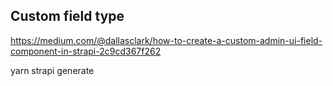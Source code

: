 ## Custom field type

https://medium.com/@dallasclark/how-to-create-a-custom-admin-ui-field-component-in-strapi-2c9cd367f262

yarn strapi generate

